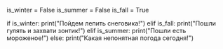 is_winter = False
is_summer = False
is_fall = True

if is_winter:
    print("Пойдем лепить снеговика!")
elif is_fall:
    print("Пошли гулять и захвати зонтик!")
elif is_summer:
    print("Пошли есть мороженое!")
else:
    print("Какая непонятная погода сегодня!")

